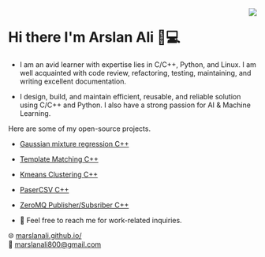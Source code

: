 <img align='right' src="https://github-readme-stats.vercel.app/api?username=marslanali&show_icons=true">


# Hi there I'm Arslan Ali 👋💻

* I am an avid learner with expertise lies in C/C++, Python, and Linux. I am well acquainted with code review, refactoring, testing, maintaining, and writing excellent documentation.

* I design, build, and maintain efficient, reusable, and reliable solution using C/C++ and Python. I also have a strong passion for AI & Machine Learning. 

Here are some of my open-source projects. 

* [Gaussian mixture regression C++](https://github.com/Marslanali/cpp-learning-fom-demonstration)
* [Template Matching C++](https://github.com/Marslanali/cpp-template-matching)
* [Kmeans Clustering C++](https://github.com/Marslanali/cpp-kmeans-clustering)
* [PaserCSV C++](https://github.com/Marslanali/cpp-csv-parser)
* [ZeroMQ Publisher/Subsriber C++](https://github.com/Marslanali/ZeroMQ)

* 💬 Feel free to reach me for work-related inquiries.

🌐 [marslanali.github.io/](https://marslanali.github.io/)<br>
💼 [marslanali800@gmail.com](marslanali800@gmail.com)<br>


